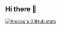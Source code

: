## Hi there 👋
 [![Anurag's GitHub stats](https://github-readme-stats.vercel.app/api?username=anuraghazra)]([https://github.com/anuraghazra/github-readme-stats](https://github.com/durunsong/kilyicms))

<!--
**durunsong/durunsong** is a ✨ _special_ ✨ repository because its `README.md` (this file) appears on your GitHub profile.

Here are some ideas to get you started:

- 🔭 I’m currently working on ...
- 🌱 I’m currently learning ...
- 👯 I’m looking to collaborate on ...
- 🤔 I’m looking for help with ...
- 💬 Ask me about ...
- 📫 How to reach me: ...
- 😄 Pronouns: ...
- ⚡ Fun fact: ...
-->
